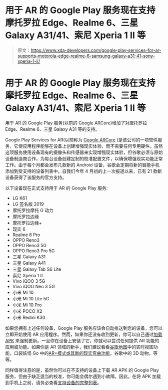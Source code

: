 # 用于 AR 的 Google Play 服务现在支持摩托罗拉 Edge、Realme 6、三星 Galaxy A31/41、索尼 Xperia 1 II 等

> 原文：<https://www.xda-developers.com/google-play-services-for-ar-supports-motorola-edge-realme-6-samsung-galaxy-a31-41-sony-xperia-1-ii/>

# 用于 AR 的 Google Play 服务现在支持摩托罗拉 Edge、Realme 6、三星 Galaxy A31/41、索尼 Xperia 1 II 等

用于 AR 的 Google Play 服务(以前的 Google ARCore)增加了对摩托罗拉 Edge、Realme 6、三星 Galaxy A31 等的支持。

Google Play Services for AR(以前称为 [Google ARCore](https://www.xda-developers.com/tag/arcore/) )是该公司的一项软件服务，它使应用程序能够在设备上创建增强现实体验，而不需要任何专用硬件。虽然这项服务使用设备现有的摄像头和传感器来实现增强现实体验，但谷歌必须与原始设备制造商合作，为每台设备创建定制的校准配置文件，以确保增强现实功能正常工作。由于每个月都会发布几款新的 Android 设备，谷歌会定期将新的智能手机添加到受支持的设备列表中。自我们今年 4 月初的上一次报道以来，已有 21 款新设备获得了该服务的官方支持。

以下设备现在正式支持用于 AR 的 Google Play 服务:

*   LG K61
*   LG 签名版 2019
*   摩托罗拉摩托 G 动力
*   摩托罗拉边缘
*   摩托罗拉边缘+
*   现实 6
*   Realme 6 Pro
*   OPPO Reno3
*   OPPO Reno3 5G
*   OPPO Reno3 Pro 5G
*   三星 Galaxy A31
*   三星 Galaxy A41
*   三星 Galaxy Tab S6 Lite
*   索尼 Xperia 1 II
*   Vivo iQOO 3 5G
*   Vivo iQOO Neo 3 5G
*   小米 Mi 10
*   小米 Mi 10 Lite 5G
*   小米 Mi 10 Pro
*   小米 POCO X2
*   小米 Redmi K30

如果您拥有上述任何设备，Google Play 服务应该会自动推送到您的设备，您可以立即开始使用 AR 应用程序。然而，如果你还没有收到更新，你可以自己通过[加载 APK](https://www.apkmirror.com/apk/google-inc/arcore/) 来强制更新。一旦你在设备上安装了它，你就可以尝试任何提供 AR 功能的应用或功能。如果你是 AR 领域的新手，我们建议看看[谷歌地图](https://www.xda-developers.com/tag/google-maps/)中的实时视图功能，口袋妖怪 Go 中的[AR+模式或其新的](https://www.xda-developers.com/pokemon-go-buddy-adventure/)[现实弯曲功能](https://www.theverge.com/2020/5/26/21269862/niantic-pokemon-go-reality-blending-ar-features-release-update)，谷歌中的 3D 动物，等等。

同样值得注意的是，虽然你可以在不支持的设备上下载 AR APK 的 Google Play 服务，但由于缺乏适当的校准，你可能会偶尔遇到小故障。因此，在将 APK 加载到手机上之前，请务必查看[支持设备的完整列表](https://developers.google.com/ar/discover/supported-devices)。